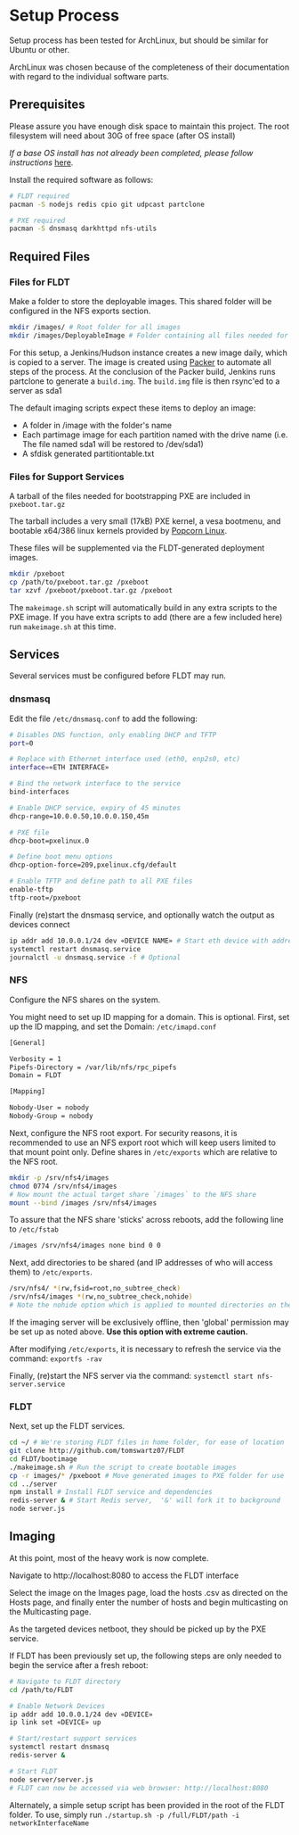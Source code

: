 # Setup Process

Setup process has been tested for ArchLinux, but should be similar for Ubuntu or other.

ArchLinux was chosen because of the completeness of their documentation with regard to the individual software parts.

## Prerequisites

Please assure you have enough disk space to maintain this project.
The root filesystem will need about 30G of free space (after OS install)

*If a base OS install has not already been completed, please follow instructions* [here](https://wiki.archlinux.org/index.php/Beginners_Guide).

Install the required software as follows:

```bash
# FLDT required
pacman -S nodejs redis cpio git udpcast partclone

# PXE required
pacman -S dnsmasq darkhttpd nfs-utils
```

## Required Files

### Files for FLDT
Make a folder to store the deployable images. This shared folder will be configured in the NFS exports section.
```bash
mkdir /images/ # Root folder for all images
mkdir /images/DeployableImage # Folder containing all files needed for DeployableImage's image
```
For this setup, a Jenkins/Hudson instance creates a new image daily, which is copied to a server.
The image is created using [Packer](http://packer.io) to automate all steps of the process.
At the conclusion of the Packer build, Jenkins runs partclone to generate a `build.img`.
The `build.img` file is then rsync'ed to a server as sda1

The default imaging scripts expect these items to deploy an image:

* A folder in /image with the folder's name
* Each partimage image for each partition named with the drive name (i.e. The file named sda1 will be restored to /dev/sda1)
* A sfdisk generated partitiontable.txt


### Files for Support Services
A tarball of the files needed for bootstrapping PXE are included in `pxeboot.tar.gz`

The tarball includes a very small (17kB) PXE kernel, a vesa bootmenu, and bootable x64/386 linux kernels provided by [Popcorn Linux](http://www.popcornlinux.org/).

These files will be supplemented via the FLDT-generated deployment images.
```bash
mkdir /pxeboot
cp /path/to/pxeboot.tar.gz /pxeboot
tar xzvf /pxeboot/pxeboot.tar.gz /pxeboot
```
The `makeimage.sh` script will automatically build in any extra scripts to the PXE image.
If you have extra scripts to add (there are a few included here) run `makeimage.sh` at this time.

## Services

Several services must be configured before FLDT may run.

### dnsmasq
Edit the file `/etc/dnsmasq.conf` to add the following:
```bash
# Disables DNS function, only enabling DHCP and TFTP
port=0

# Replace with Ethernet interface used (eth0, enp2s0, etc)
interface=«ETH INTERFACE»

# Bind the network interface to the service
bind-interfaces

# Enable DHCP service, expiry of 45 minutes
dhcp-range=10.0.0.50,10.0.0.150,45m

# PXE file
dhcp-boot=pxelinux.0

# Define boot menu options
dhcp-option-force=209,pxelinux.cfg/default

# Enable TFTP and define path to all PXE files
enable-tftp
tftp-root=/pxeboot
```
Finally (re)start the dnsmasq service, and optionally watch the output as devices connect
```bash
ip addr add 10.0.0.1/24 dev «DEVICE NAME» # Start eth device with address for PXE booting
systemctl restart dnsmasq.service
journalctl -u dnsmasq.service -f # Optional
```

### NFS
Configure the NFS shares on the system.

You might need to set up ID mapping for a domain. This is optional.
First, set up the ID mapping, and set the Domain: `/etc/imapd.conf`
```bash
[General]

Verbosity = 1
Pipefs-Directory = /var/lib/nfs/rpc_pipefs
Domain = FLDT

[Mapping]

Nobody-User = nobody
Nobody-Group = nobody
```

Next, configure the NFS root export. For security reasons, it is recommended to use an NFS export root which will keep users limited to that mount point only.
Define shares in `/etc/exports` which are relative to the NFS root.

```bash
mkdir -p /srv/nfs4/images
chmod 0774 /srv/nfs4/images
# Now mount the actual target share `/images` to the NFS share
mount --bind /images /srv/nfs4/images
```

To assure that the NFS share 'sticks' across reboots, add the following line to `/etc/fstab`
```bash
/images /srv/nfs4/images none bind 0 0
```

Next, add directories to be shared (and IP addresses of who will access them) to `/etc/exports`.

```bash
/srv/nfs4/ *(rw,fsid=root,no_subtree_check)
/srv/nfs4/images *(rw,no_subtree_check,nohide)
# Note the nohide option which is applied to mounted directories on the file system.
```
If the imaging server will be exclusively offline, then 'global' permission may be set up as noted above. **Use this option with extreme caution.**

After modifying `/etc/exports`, it is necessary to refresh the service via the command: `exportfs -rav`

Finally, (re)start the NFS server via the command: `systemctl start nfs-server.service`

### FLDT
Next, set up the FLDT services.
```bash
cd ~/ # We're storing FLDT files in home folder, for ease of location
git clone http://github.com/tomswartz07/FLDT
cd FLDT/bootimage
./makeimage.sh # Run the script to create bootable images
cp -r images/* /pxeboot # Move generated images to PXE folder for use
cd ../server
npm install # Install FLDT service and dependencies
redis-server & # Start Redis server,  '&' will fork it to background
node server.js
```

## Imaging
At this point, most of the heavy work is now complete.

Navigate to http://localhost:8080 to access the FLDT interface

Select the image on the Images page, load the hosts .csv as directed on the Hosts page, and finally enter the number of hosts and begin multicasting on the Multicasting page.

As the targeted devices netboot, they should be picked up by the PXE service.

If FLDT has been previously set up, the following steps are only needed to begin the service after a fresh reboot:
```bash
# Navigate to FLDT directory
cd /path/to/FLDT

# Enable Network Devices
ip addr add 10.0.0.1/24 dev «DEVICE»
ip link set «DEVICE» up

# Start/restart support services
systemctl restart dnsmasq
redis-server &

# Start FLDT
node server/server.js
# FLDT can now be accessed via web browser: http://localhost:8080
```
Alternately, a simple setup script has been provided in the root of the FLDT folder.
To use, simply run `./startup.sh -p /full/FLDT/path -i networkInterfaceName`
